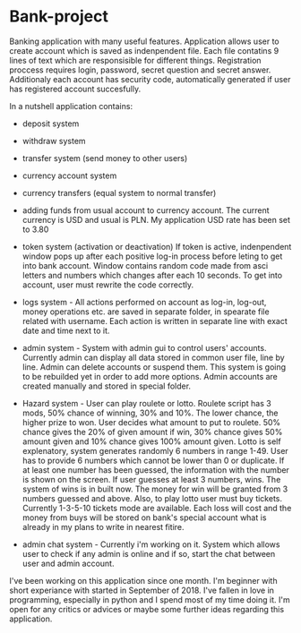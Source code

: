 # Bank-project
Banking application with many useful features. Application allows user to create account which is saved as indenpendent file. Each file contatins 9 lines of text which are responsisible for different things. Registration proccess requires login, password, secret question and secret answer. Additionaly each account has security code, automatically generated if user has registered account succesfully.

In a nutshell application contains:

- deposit system
- withdraw system
- transfer system (send money to other users)
- currency account system
- currency transfers (equal system to normal transfer)
- adding funds from usual account to currency account. The current currency is USD and usual is PLN. My application USD rate has been set to 3.80
- token system (activation or deactivation) If token is active, indenpendent window pops up after each positive log-in process before leting to get into bank account. Window contains random code made from asci letters and numbers which changes after each 10 seconds. To get into account, user must rewrite the code correctly.
- logs system - All actions performed on account as log-in, log-out, money operations etc. are saved in separate folder, in spearate file related with username. Each action is written in separate line with exact date and time next to it.

- admin system - System with admin gui to control users' accounts. Currently admin can display all data stored in common user file, line by line. Admin can delete accounts or suspend them. This system is going to be rebuilded yet in order to add more options. Admin accounts are created manually and stored in special folder.

- Hazard system - User can play roulete or lotto. Roulete script has 3 mods, 50% chance of winning, 30% and 10%. The lower chance, the higher prize to won. User decides what amount to put to roulete. 50% chance gives the 20% of given amount if win, 30% chance gives 50% amount given and 10% chance gives 100% amount given. Lotto is self explenatory, system generates randomly 6 numbers in range 1-49. User has to provide 6 numbers which cannot be lower than 0 or duplicate. If at least one number has been guessed, the information with the number is shown on the screen. If user guesses at least 3 numbers, wins. The system of wins is in built now. The money for win will be granted from 3 numbers guessed and above. Also, to play lotto user must buy tickets. Currently 1-3-5-10 tickets mode are available. Each loss will cost and the money from buys will be stored on bank's special account what is already in my plans to write in nearest fitire.

- admin chat system - Currently i'm working on it. System which allows user to check if any admin is online and if so, start the chat between user and admin account.


I've been working on this application since one month. I'm beginner with short experiance with started in September of 2018. I've fallen in love in programming, especially in python and I spend most of my time doing it. I'm open for any critics or advices or maybe some further ideas regarding this application. 
